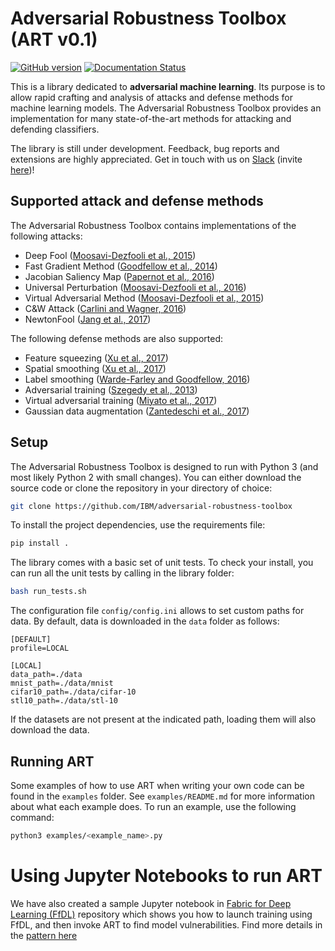 # Adversarial Robustness Toolbox (ART v0.1)
[![GitHub version](https://badge.fury.io/gh/IBM%2Fadversarial-robustness-toolbox.svg)](https://badge.fury.io/gh/IBM%2Fadversarial-robustness-toolbox) [![Documentation Status](https://readthedocs.org/projects/adversarial-robustness-toolbox/badge/?version=latest)](http://adversarial-robustness-toolbox.readthedocs.io/en/latest/?badge=latest)

This is a library dedicated to **adversarial machine learning**. Its purpose is to allow rapid crafting and analysis of attacks and defense methods for machine learning models. The Adversarial Robustness Toolbox provides an implementation for many state-of-the-art methods for attacking and defending classifiers.

The library is still under development. Feedback, bug reports and extensions are highly appreciated. Get in touch with us on [Slack](https://ibm-art.slack.com) (invite [here](https://join.slack.com/t/ibm-art/shared_invite/enQtMzkyOTkyODE4NzM4LTlkMWY3MzgyZDA4ZDdiNzUzY2NhMjc5YmFhZTYzZGYwNDM4YTE1ODhhNDYyNmFlMGFjNWY4ODgyM2EwYTFjYTc))!

## Supported attack and defense methods

The Adversarial Robustness Toolbox contains implementations of the following attacks:
* Deep Fool ([Moosavi-Dezfooli et al., 2015](https://arxiv.org/abs/1511.04599))
* Fast Gradient Method ([Goodfellow et al., 2014](https://arxiv.org/abs/1412.6572))
* Jacobian Saliency Map ([Papernot et al., 2016](https://arxiv.org/abs/1511.07528))
* Universal Perturbation ([Moosavi-Dezfooli et al., 2016](https://arxiv.org/abs/1610.08401))
* Virtual Adversarial Method ([Moosavi-Dezfooli et al., 2015](https://arxiv.org/abs/1507.00677))
* C&amp;W Attack ([Carlini and Wagner, 2016](https://arxiv.org/abs/1608.04644))
* NewtonFool ([Jang et al., 2017](http://doi.acm.org/10.1145/3134600.3134635))

The following defense methods are also supported:
* Feature squeezing ([Xu et al., 2017](http://arxiv.org/abs/1704.01155))
* Spatial smoothing ([Xu et al., 2017](http://arxiv.org/abs/1704.01155))
* Label smoothing ([Warde-Farley and Goodfellow, 2016](https://pdfs.semanticscholar.org/b5ec/486044c6218dd41b17d8bba502b32a12b91a.pdf))
* Adversarial training ([Szegedy et al., 2013](http://arxiv.org/abs/1312.6199))
* Virtual adversarial training ([Miyato et al., 2017](https://arxiv.org/abs/1704.03976))
* Gaussian data augmentation ([Zantedeschi et al., 2017](https://arxiv.org/abs/1707.06728))

## Setup

The Adversarial Robustness Toolbox is designed to run with Python 3 (and most likely Python 2 with small changes). You can either download the source code or clone the repository in your directory of choice:
```bash
git clone https://github.com/IBM/adversarial-robustness-toolbox
```

To install the project dependencies, use the requirements file:
```bash
pip install .
```

The library comes with a basic set of unit tests. To check your install, you can run all the unit tests by calling in the library folder:
```bash
bash run_tests.sh
```

The configuration file `config/config.ini` allows to set custom paths for data. By default, data is downloaded in the `data` folder as follows:

```text
[DEFAULT]
profile=LOCAL

[LOCAL]
data_path=./data
mnist_path=./data/mnist
cifar10_path=./data/cifar-10
stl10_path=./data/stl-10
```

If the datasets are not present at the indicated path, loading them will also download the data.

## Running ART

Some examples of how to use ART when writing your own code can be found in the `examples` folder. See `examples/README.md` for more information about what each example does. To run an example, use the following command:

```bash
python3 examples/<example_name>.py
```
# Using Jupyter Notebooks to run ART

We have also created a sample Jupyter notebook in [Fabric for Deep Learning (FfDL)](https://github.com/IBM/FfDL) repository which shows you how to launch training using FfDL, and then invoke ART to find model vulnerabilities. Find more details in the [pattern here](https://developer.ibm.com/code/patterns/integrate-adversarial-attacks-model-training-pipeline/)
